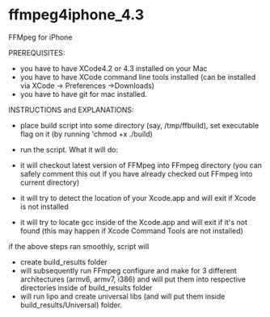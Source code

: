 ffmpeg4iphone_4.3
=================

FFMpeg for iPhone

PREREQUISITES:
- you have to have XCode4.2 or 4.3 installed on your Mac
- you have to have XCode command line tools installed (can be installed via XCode -> Preferences ->Downloads)
- you have to have git for mac installed.

INSTRUCTIONS and EXPLANATIONS:

- place build script into some directory (say, /tmp/ffbuild), set executable flag on it (by running 'chmod +x ./build)

- run the script. What it will do:

- it will checkout latest version of FFMpeg into FFmpeg directory (you can safely comment this out if you have already checked out FFmpeg into current directory)

- it will try to detect the location of your Xcode.app and will exit if Xcode is not installed

- it will try to locate gcc inside of the Xcode.app and will exit if it's not found (this may happen if Xcode Command Tools are not installed)

if the above steps ran smoothly, script will

- create build_results folder
- will subsequently run FFmpeg configure and make for 3 different architectures (armv6, armv7, i386) and will put them into respective directories inside of build_results folder
- will run lipo and create universal libs (and will put them inside build_results/Universal) folder.
